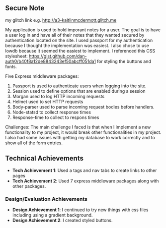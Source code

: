 ## Secure Note

my glitch link e.g. http://a3-kaitlinmcdermott.glitch.me

My application is used to hold imporant notes for a user.
The goal is to have a user log in and have all of their notes that they wanted secured by 
authentication located on the site. 
I used passport for my authentication because I thought the implementation was easiest. 
I also chose to use lowdb because it seemed the easiest to implement. 
I referenced this CSS stylesheet: https://gist.github.com/dan-auth0/b40f8a12de8843243ef50abcff051da1
for styling the buttons and fonts.

Five Express middleware packages:
1. Passport is used to authenticate users when logging into the site. 
2. Session used to define options that are enabled during a session
3. Morgan used to log HTTP incoming requests
4. Helmet used to set HTTP requests
5. Body-parser used to parse incoming request bodies before handlers. 
6. Node-statsd to collect response times
7. Response-time to collect to respons times

Challenges:
The main challenge I faced is that when I implement a new functionality to my project,
it would break other functionalities in my project. I also had some issues with
getting my database to work correctly and to show all of the form entries. 

## Technical Achievements
- **Tech Achievement 1**: Used a tags and nav tabs to create links to other pages
- **Tech Achievement 2**: Used 7 express middleware packages along with other packages.

### Design/Evaluation Achievements
- **Design Achievement 1**: I continued to try new things with css files including 
using a gradient background.
- **Design Achievement 2**: I created styled buttons.

